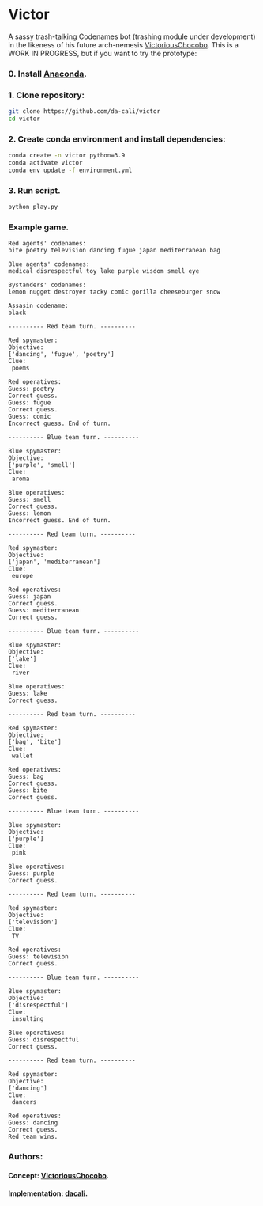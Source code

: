 # Victor

A sassy trash-talking Codenames bot (trashing module under development) in the likeness of his future arch-nemesis [VictoriousChocobo](https://github.com/VictoriousChocobo). This is a WORK IN PROGRESS, but if you want to try the prototype:

### 0. Install [Anaconda](https://www.anaconda.com/products/individual).

### 1. Clone repository:

```sh
git clone https://github.com/da-cali/victor
cd victor
```

### 2. Create conda environment and install dependencies:

```sh
conda create -n victor python=3.9
conda activate victor
conda env update -f environment.yml
```

### 3. Run script.

```sh
python play.py
```

### Example game.

```
Red agents' codenames:
bite poetry television dancing fugue japan mediterranean bag

Blue agents' codenames:
medical disrespectful toy lake purple wisdom smell eye 

Bystanders' codenames:
lemon nugget destroyer tacky comic gorilla cheeseburger snow

Assasin codename:
black

---------- Red team turn. ----------

Red spymaster:
Objective: 
['dancing', 'fugue', 'poetry'] 
Clue:
 poems

Red operatives:
Guess: poetry
Correct guess.
Guess: fugue
Correct guess.
Guess: comic
Incorrect guess. End of turn.

---------- Blue team turn. ----------

Blue spymaster:
Objective: 
['purple', 'smell'] 
Clue:
 aroma

Blue operatives:
Guess: smell
Correct guess.
Guess: lemon
Incorrect guess. End of turn.

---------- Red team turn. ----------

Red spymaster:
Objective: 
['japan', 'mediterranean'] 
Clue:
 europe

Red operatives:
Guess: japan
Correct guess.
Guess: mediterranean
Correct guess.

---------- Blue team turn. ----------

Blue spymaster:
Objective: 
['lake'] 
Clue:
 river

Blue operatives:
Guess: lake
Correct guess.

---------- Red team turn. ----------

Red spymaster:
Objective: 
['bag', 'bite'] 
Clue:
 wallet

Red operatives:
Guess: bag
Correct guess.
Guess: bite
Correct guess.

---------- Blue team turn. ----------

Blue spymaster:
Objective: 
['purple'] 
Clue:
 pink

Blue operatives:
Guess: purple
Correct guess.

---------- Red team turn. ----------

Red spymaster:
Objective: 
['television'] 
Clue:
 TV

Red operatives:
Guess: television
Correct guess.

---------- Blue team turn. ----------

Blue spymaster:
Objective: 
['disrespectful'] 
Clue:
 insulting

Blue operatives:
Guess: disrespectful
Correct guess.

---------- Red team turn. ----------

Red spymaster:
Objective: 
['dancing'] 
Clue:
 dancers

Red operatives:
Guess: dancing
Correct guess.
Red team wins.
```

### Authors:
#### Concept: [VictoriousChocobo](https://github.com/VictoriousChocobo).
#### Implementation: [dacali](https://github.com/da-cali).